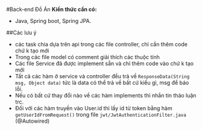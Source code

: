 #Back-end Đồ Án
**Kiến thức cần có:**
- Java, Spring boot, Spring JPA.

##Các lưu ý
- các task chia dựa trên api trong các file controller, chỉ cần thêm code chứ k tạo mới
- Trong các file model có comment giải thích các thuộc tính
- Các file Service đã được implement sẵn và chỉ thêm code vào chứ k tạo mới
- Tất cả các hàm ở service và controller đều trả về ```ResponseData(String msg, Object data)``` tức là data có thể trả về bất cứ kiểu gì, msg để báo lỗi.
- Nếu có bất cứ thay đổi nào về các hàm implements thì nhắn tin thảo luận trc.
- Đối với các hàm truyền vào User.id thì lấy id từ token bằng hàm ```getUserIdFromRequest()``` trong file ```jwt/JwtAuthenticationFilter.java``` (@Autowired)